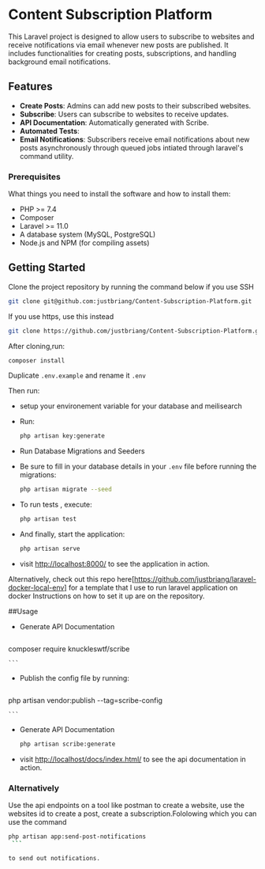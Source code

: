 # Content Subscription Platform

This Laravel project is designed to allow users to subscribe to websites and receive notifications via email whenever new posts are published. It includes functionalities for creating posts, subscriptions, and handling background email notifications.

## Features

- **Create Posts**: Admins can add new posts to their subscribed websites.
- **Subscribe**: Users can subscribe to websites to receive updates.
- **API Documentation**: Automatically generated with Scribe.
- **Automated Tests**: 
- **Email Notifications**: Subscribers receive email notifications about new posts asynchronously through queued jobs intiated through laravel's command utility.

### Prerequisites

What things you need to install the software and how to install them:

- PHP >= 7.4
- Composer
- Laravel >= 11.0
- A database system (MySQL, PostgreSQL)
- Node.js and NPM (for compiling assets)


## Getting Started

Clone the project repository by running the command below if you use SSH

```bash
git clone git@github.com:justbriang/Content-Subscription-Platform.git
```

If you use https, use this instead

```bash
git clone https://github.com/justbriang/Content-Subscription-Platform.git
```

After cloning,run:

```bash
composer install
```

Duplicate `.env.example` and rename it `.env`

Then run:

-   setup your environement variable for your database and meilisearch
-   Run:

    ```bash
    php artisan key:generate
    ```

-   Run Database Migrations and Seeders

-   Be sure to fill in your database details in your `.env` file before running the migrations:

    ```bash
    php artisan migrate --seed
    ```

-   To run tests , execute:

    ```bash
    php artisan test
    ```


-   And finally, start the application:

    ```bash
    php artisan serve
    ```

-   visit [http://localhost:8000/](http://localhost:8000/) to see the application in action.




Alternatively, check out this repo here[https://github.com/justbriang/laravel-docker-local-env] for a template that I use to run laravel application on docker
Instructions on how to set it up are on the repository.


##Usage

-  Generate API Documentation

    ```bash
  composer require knuckleswtf/scribe

    ```

-  Publish the config file by running:

    ```bash
php artisan vendor:publish --tag=scribe-config

    ```

-  Generate API Documentation

    ```bash
   php artisan scribe:generate

    ```

-   visit [http://localhost/docs/index.html/](http://localhost/docs/index.html/) to see the api documentation in action.

### Alternatively

Use the api endpoints on a tool like postman to create a website, use the websites id to create a post, create a subscription.Fololowing which you can use the command 

   ```bash
  php artisan app:send-post-notifications 
    ```

to send out notifications.

